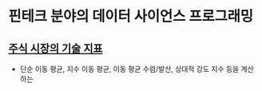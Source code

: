 # 핀테크 분야의 데이터 사이언스 프로그래밍

## [주식 시장의 기술 지표](https://github.com/skyeong/Data-Science-in-FinTech/blob/main/%E1%84%8C%E1%85%AE%E1%84%89%E1%85%B5%E1%86%A8%20%E1%84%89%E1%85%B5%E1%84%8C%E1%85%A1%E1%86%BC%E1%84%8B%E1%85%B4%20%E1%84%80%E1%85%B5%E1%84%89%E1%85%AE%E1%86%AF%20%E1%84%8C%E1%85%B5%E1%84%91%E1%85%AD.ipynb)
- 단순 이동 평균, 지수 이동 평균, 이동 평균 수렴/발산, 상대적 강도 지수 등을 계산하는 
